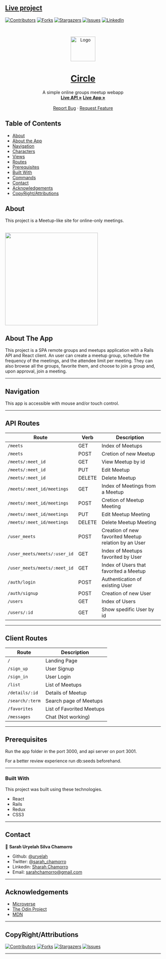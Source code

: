 ## [Live project](https://hosting-test-29639.firebaseapp.com/)

[![Contributors][contributors-shield]][contributors-url]
[![Forks][forks-shield]][forks-url]
[![Stargazers][stars-shield]][stars-url]
[![Issues][issues-shield]][issues-url]
[![LinkedIn][linkedin-shield]][linkedin-url]

<!-- PROJECT LOGO -->
<br />
<p align="center">
  <a href="https://github.com/uryelah/rails-react-capstone-project">
    <img src="./public/logo.png" alt="Logo" width="80" height="80">
  </a>

  <h1 align="center">
    <a href="https://github.com/uryelah/rails-react-capstone-project">
    Circle
    </a>
  </h1>

  <p align="center">
    A simple online groups meetup webapp
    <br />
    <a href="https://aqueous-wildwood-18424.herokuapp.com/"><strong>Live API »</strong></a>
    <a href="https://hosting-test-29639.firebaseapp.com/"><strong>Live App »</strong></a>
    <br />
    <br />
    <a href="https://github.com/uryelah/rails-react-capstone-project/issues">Report Bug</a>
    ·
    <a href="https://github.com/uryelah/rails-react-capstone-project/issues">Request Feature</a>
  </p>
</p>

<!-- TABLE OF CONTENTS -->
## Table of Contents

* [About](#about)
* [About the App](#about-the-app)
* [Navigation](#navigation)
* [Characters](#characters)
* [Views](#views)
* [Routes](#routes)
* [Prerequisites](#prerequisites)
* [Built With](#built-with)
* [Commands](#available-commands)
* [Contact](#contact)
* [Acknowledgements](#acknowledgements)
* [CopyRight/Attributions](#copyRight/Attributions)


## About

This project is a Meetup-like site for online-only meetings.

<br/>
<img src="./public/circle.gif" width="300px">

## About The App

This project is a SPA remote groups and meetups application with a Rails API and React client.
An user can create a meetup group, schedule the frequency of the meetings, and the attendee limit per meeting. 
They can also browse all the groups, favorite them, and choose to join a group and, upon approval, join a meeting.

-------

## Navigation

This app is accessible with mouse and/or touch control.

-------

## API Routes

| Route | Verb | Description |
|---------|-------------|-------------|
| `/meets` | GET | Index of Meetups |
| `/meets` | POST | Cretion of new Meetup |
| `/meets/:meet_id` | GET | View Meetup by id |
| `/meets/:meet_id` | PUT | Edit Meetup |
| `/meets/:meet_id` | DELETE | Delete Meetup |
| `/meets/:meet_id/meetings` | GET | Index of Meetings from a Meetup |
| `/meets/:meet_id/meetings` | POST | Cretion of Meetup Meeting |
| `/meets/:meet_id/meetings` | PUT | Edit Meetup Meeting |
| `/meets/:meet_id/meetings` | DELETE | Delete Meetup Meeting |
| `/user_meets` | POST | Creation of new favorited Meetup relation by an User |
| `/user_meets/meets/:user_id` | GET | Index of Meetups favorited by User |
| `/user_meets/meets/:meet_id` | GET | Index of Users that favorited a Meetup |
| `/auth/login` | POST | Authentication of existing User |
| `/auth/signup` | POST | Creation of new User |
| `/users` | GET | Index of Users |
| `/users/:id` | GET | Show spedific User by id |

-------


## Client Routes

| Route | Description |
|---------|-------------|
| `/` | Landing Page |
| `/sign_up` | User Signup |
| `/sign_in` | User Login |
| `/list` | List of Meetups |
| `/details/:id` | Details of Meetup
| `/search/:term` | Search page of Meetups |
| `/favorites` | List of Favorited Meetups
| `/messages` | Chat (Not working)

-------

## Prerequisites

Run the app folder in the port 3000, and api server on port 3001.

For a better review experience run db:seeds beforehand.

-------

### Built With
This project was built using these technologies.
* React
* Rails
* Redux
* CSS3

-------

## Contact

👤 **Sarah Uryelah Silva Chamorro**

- Github: [@uryelah](https://github.com/uryelah)
- Twitter: [@sarah_chamorro](https://twitter.com/sarah_chamorro)
- Linkedin: [Sharah Chamorro](https://www.linkedin.com/in/uryelah/)
- Email: [sarahchamorro@gmail.com](sarahchamorro@gmail.com)

-------

## Acknowledgements
* [Microverse](https://www.microverse.org/)
* [The Odin Project](https://www.theodinproject.com/)
* [MDN](https://developer.mozilla.org/en-US/docs/Web/JavaScript)

-------

## CopyRight/Attributions

[![Contributors][contributors-shield]][contributors-url]
[![Forks][forks-shield]][forks-url]
[![Stargazers][stars-shield]][stars-url]
[![Issues][issues-shield]][issues-url]

-------

[contributors-shield]: https://img.shields.io/github/contributors/othneildrew/Best-README-Template.svg?style=flat-square
[contributors-url]: https://github.com/uryelah/rails-react-capstone-project/graphs/contributors
[forks-shield]: https://img.shields.io/github/forks/othneildrew/Best-README-Template.svg?style=flat-square
[forks-url]: https://github.com/uryelah/rails-react-capstone-project/network/members
[stars-shield]: https://img.shields.io/github/stars/othneildrew/Best-README-Template.svg?style=flat-square
[stars-url]: https://github.com/uryelah/rails-react-capstone-project/stargazers
[issues-shield]: https://img.shields.io/github/issues/othneildrew/Best-README-Template.svg?style=flat-square
[issues-url]: https://github.com/uryelah/rails-react-capstone-project/issues
[license-shield]: https://img.shields.io/github/license/othneildrew/Best-README-Template.svg?style=flat-square
[license-url]: https://github.com/uryelah/rails-react-capstone-project/blob/master/LICENSE.txt
[linkedin-shield]: https://img.shields.io/badge/-LinkedIn-black.svg?style=flat-square&logo=linkedin&colorB=555
[linkedin-url]: https://www.linkedin.com/in/uryelah/
[product-screenshot]: ./public/aokanji.gif

